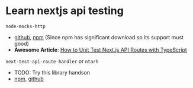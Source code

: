 # Learn nextjs api testing


`node-mocks-http`
- [github](https://github.com/howardabrams/node-mocks-http), [npm](https://www.npmjs.com/package/node-mocks-http) (Since npm has significant download so its support must good)
-  **Awesome Article**: [How to Unit Test Next.js API Routes with TypeScript](https://www.paigeniedringhaus.com/blog/how-to-unit-test-next-js-api-routes-with-typescript)


`next-test-api-route-handler` or `ntarh`
  - TODO: Try this library handson
  - [npm](https://www.npmjs.com/package/next-test-api-route-handler), [github](https://github.com/Xunnamius/next-test-api-route-handler)

